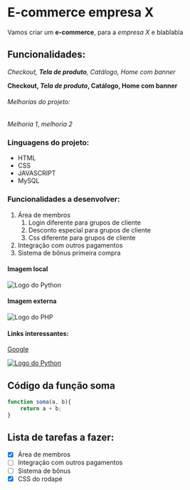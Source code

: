 # E-commerce empresa X

Vamos criar um **e-commerce**, para a *empresa X* e blablabla

## Funcionalidades:

_Checkout, **Tela de produto**, Catálogo, Home com banner_

**Checkout, _Tela de produto_, Catálogo, Home com banner**


###### Melhorias do projeto: 

_Melhoria 1_, _melhoria 2_

### Linguagens do projeto: 

* HTML
* CSS
* JAVASCRIPT
* MySQL     

### Funcionalidades a desenvolver: 

1. Área de membros
    1. Login diferente para grupos de cliente
    2. Desconto especial para grupos de cliente
    3. Css diferente para grupos de cliente
2. Integração com outros pagamentos
3. Sistema de bônus primeira compra

#### Imagem local


![Logo do Python](Downloads/python.png)

#### Imagem externa

![Logo do PHP](https://logos-world.net/wp-content/uploads/2021/10/Python-Symbol.png)

#### Links interessantes:

[Google](https://www.google.com/)

[![Logo do Python](https://logos-world.net/wp-content/uploads/2021/10/Python-Symbol.png)](https://www.google.com/)

## Código da função soma

```javascript
function soma(a, b){
    return a + b;
}
```

## Lista de tarefas a fazer:

- [X] Área de membros
- [ ] Integração com outros pagamentos
- [ ] Sistema de bônus
- [X] CSS do rodapé
